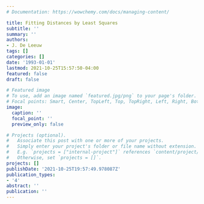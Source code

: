 ```yaml
---
# Documentation: https://wowchemy.com/docs/managing-content/

title: Fitting Distances by Least Squares
subtitle: ''
summary: ''
authors:
- J. De Leeuw
tags: []
categories: []
date: '1993-01-01'
lastmod: 2021-10-25T15:57:50-04:00
featured: false
draft: false

# Featured image
# To use, add an image named `featured.jpg/png` to your page's folder.
# Focal points: Smart, Center, TopLeft, Top, TopRight, Left, Right, BottomLeft, Bottom, BottomRight.
image:
  caption: ''
  focal_point: ''
  preview_only: false

# Projects (optional).
#   Associate this post with one or more of your projects.
#   Simply enter your project's folder or file name without extension.
#   E.g. `projects = ["internal-project"]` references `content/project/deep-learning/index.md`.
#   Otherwise, set `projects = []`.
projects: []
publishDate: '2021-10-25T19:57:49.978087Z'
publication_types:
- '4'
abstract: ''
publication: ''
---
```

